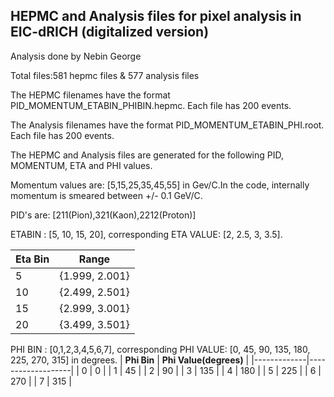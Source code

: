 ## HEPMC and Analysis files for pixel analysis in EIC-dRICH (digitalized version)


Analysis done by Nebin George 

Total files:581 hepmc files & 577 analysis files

The HEPMC filenames have the format PID_MOMENTUM_ETABIN_PHIBIN.hepmc. Each file has 200 events. 

The Analysis filenames have the format PID_MOMENTUM_ETABIN_PHI.root. Each file has 200 events.

The HEPMC and Analysis files are generated for the following PID, MOMENTUM, ETA and PHI values.

Momentum values are: [5,15,25,35,45,55] in Gev/C.In the code, internally momentum is smeared between +/- 0.1 GeV/C.

PID's are: [211(Pion),321(Kaon),2212(Proton)] 

ETABIN : [5, 10, 15, 20], corresponding ETA VALUE: [2, 2.5, 3, 3.5].

| **Eta Bin** | **Range**         |
|-------------|-------------------|
| 5           | {1.999, 2.001}   |
| 10          | {2.499, 2.501}   |
| 15          | {2.999, 3.001}   |
| 20          | {3.499, 3.501}   |


PHI BIN : [0,1,2,3,4,5,6,7], corresponding PHI VALUE: [0, 45, 90, 135, 180, 225, 270, 315] in degrees.
| **Phi Bin** | **Phi Value(degrees)**         |
|-------------|-------------------|
| 0           | 0   |
| 1           | 45  |
| 2           | 90  |
| 3           | 135 |
| 4           | 180 |
| 5           | 225 |
| 6           | 270 |
| 7           | 315 |
 











